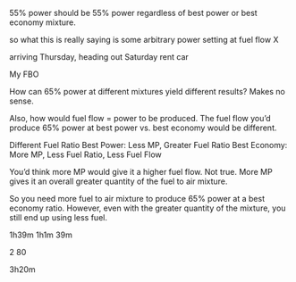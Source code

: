 55% power should be 55% power regardless of best power or best economy mixture.

so what this is really saying is some arbitrary power setting at fuel flow X


arriving Thursday, heading out Saturday
rent car

My FBO

How can 65% power at different mixtures yield different results? Makes no sense.

Also, how would fuel flow = power to be produced. The fuel flow you’d produce 65% power at best power vs. best economy would be different.

Different Fuel Ratio
Best Power: Less MP, Greater Fuel Ratio
Best Economy: More MP, Less Fuel Ratio, Less Fuel Flow

You’d think more MP would give it a higher fuel flow. Not true. More MP gives it an overall greater quantity of the fuel to air mixture.

So you need more fuel to air mixture to produce 65% power at a best economy ratio. However, even with the greater quantity of the mixture, you still end up using less fuel.


1h39m
1h1m
39m


2
80

3h20m